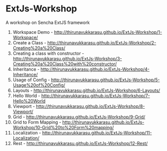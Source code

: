 ExtJs-Workshop
==============

A workshop on Sencha ExtJS framework

1. Workspace Demo - http://thirunavukkarasu.github.io/ExtJs-Workshop/1-Workspace/
2. Create a Class - http://thirunavukkarasu.github.io/ExtJs-Workshop/2-Creating%20a%20Class/
3. Creating a class with constructor - http://thirunavukkarasu.github.io/ExtJs-Workshop/3-Creating%20a%20Class%20with%20constructor/ 
4. Inheritance - http://thirunavukkarasu.github.io/ExtJs-Workshop/4-Inheritance/
5. Usage of Config - http://thirunavukkarasu.github.io/ExtJs-Workshop/5-Usage%20of%20Config/
6. Layouts - http://thirunavukkarasu.github.io/ExtJs-Workshop/6-Layouts/
7. Hello World - http://thirunavukkarasu.github.io/ExtJs-Workshop/7-Hello%20World
8. Viewport - http://thirunavukkarasu.github.io/ExtJs-Workshop/8-Viewport/
9. Grid - http://thirunavukkarasu.github.io/ExtJs-Workshop/9-Grid/
10. Grid to Form Mapping - http://thirunavukkarasu.github.io/ExtJs-Workshop/10-Grid%20to%20Form%20mapping/
11. Localization - http://thirunavukkarasu.github.io/ExtJs-Workshop/11-Localization/
12. Rest - http://thirunavukkarasu.github.io/ExtJs-Workshop/12-Rest/
